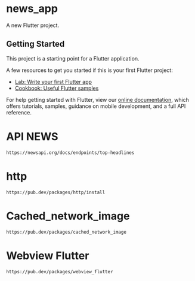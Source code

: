 # news_app

A new Flutter project.

## Getting Started

This project is a starting point for a Flutter application.

A few resources to get you started if this is your first Flutter project:

- [Lab: Write your first Flutter app](https://flutter.dev/docs/get-started/codelab)
- [Cookbook: Useful Flutter samples](https://flutter.dev/docs/cookbook)

For help getting started with Flutter, view our
[online documentation](https://flutter.dev/docs), which offers tutorials,
samples, guidance on mobile development, and a full API reference.

# API NEWS

`https://newsapi.org/docs/endpoints/top-headlines`

# http

`https://pub.dev/packages/http/install`

# Cached_network_image

`https://pub.dev/packages/cached_network_image`

# Webview Flutter

`https://pub.dev/packages/webview_flutter`
